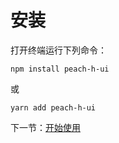# 安装

打开终端运行下列命令：

```
npm install peach-h-ui
```

或

```
yarn add peach-h-ui
```

下一节：[开始使用](#/doc/get-started)
